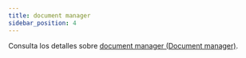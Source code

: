 ```yaml
---
title: document manager
sidebar_position: 4
---
```


Consulta los detalles sobre [document manager (Document manager)](/docs/guide/common/operations-with-data/document-manager).